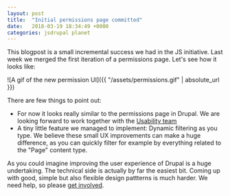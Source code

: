 ```yaml
---
layout: post
title:  "Initial permissions page committed"
date:   2018-03-19 18:34:49 +0000
categories: jsdrupal planet
---
```


This blogpost is a small incremental success we had in the JS initiative.
Last week we merged the first iteration of a permissions page.
Let's see how it looks like:

![A gif of the new permission UI]({{ "/assets/permissions.gif" | absolute_url }})

There are few things to point out:

* For now it looks really similar to the permissions page in Drupal. We are looking forward to work together 
with the [Usability team](https://groups.drupal.org/usability)
* A tiny little feature we managed to implement: Dynamic filtering as you type. We believe these small UX improvements can make a huge difference, as you can quickly filter for example by everything related to the "Page" content type.

As you could imagine improving the user experience of Drupal is a huge undertaking. The technical side is
actually by far the easiest bit. Coming up with good, simple but also flexible design pattterns is much harder. We need help, so please [get involved](https://jsdrupal.github.io/jsdrupal/get-involved/).


